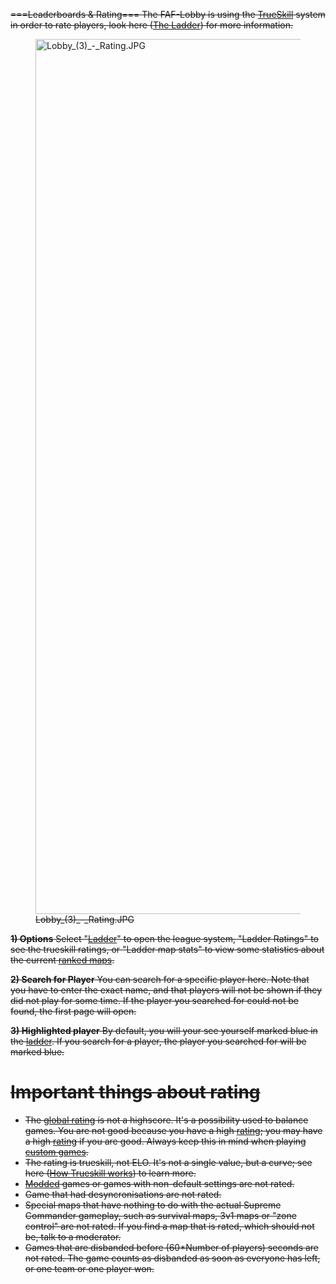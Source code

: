 <s>===Leaderboards & Rating=== The FAF-Lobby is using the
[TrueSkill](How_Trueskill_works "wikilink") system in order to rate
players, look here ([The Ladder](The_Ladder "wikilink")) for more
information.

<figure>
<img src="Lobby_(3)_-_Rating.JPG" title="Lobby_(3)_-_Rating.JPG" width="1400" alt="Lobby_(3)_-_Rating.JPG" /><figcaption aria-hidden="true">Lobby_(3)_-_Rating.JPG</figcaption>
</figure>

**1) Options** Select "[Ladder](The_Ladder "wikilink")" to open the
league system, "Ladder Ratings" to see the trueskill ratings, or "Ladder
map stats" to view some statistics about the current [ranked
maps](Ladder_Map_Pool "wikilink").

**2) Search for Player** You can search for a specific player here. Note
that you have to enter the exact name, and that players will not be
shown if they did not play for some time. If the player you searched for
could not be found, the first page will open.

**3) Highlighted player** By default, you will your see yourself marked
blue in the [ladder](The_Ladder "wikilink"). If you search for a player,
the player you searched for will be marked blue.

# Important things about rating

-   The [global rating](Global_Ranking "wikilink") is not a highscore.
    It's a possibility used to balance games. You are not good because
    you have a high [rating](Global_Ranking "wikilink"); you may have a
    high [rating](Global_Ranking "wikilink") if you are good. Always
    keep this in mind when playing [custom
    games](Host_and_join_games "wikilink").
-   The rating is trueskill, not ELO. It's not a single value, but a
    curve; see here ([How Trueskill
    works](How_Trueskill_works "wikilink")) to learn more.
-   [Modded](Mod_Vault#Sim_Mods "wikilink") games or games with
    non-default settings are not rated.
-   Game that had desyncronisations are not rated.
-   Special maps that have nothing to do with the actual Supreme
    Commander gameplay, such as survival maps, 3v1 maps or "zone
    control" are not rated. If you find a map that is rated, which
    should not be, talk to a moderator.
-   Games that are disbanded before (60\*Number of players) seconds are
    not rated. The game counts as disbanded as soon as everyone has
    left, or one team or one player won.

</s>